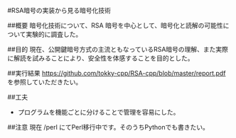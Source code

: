 #RSA暗号の実装から見る暗号化技術

##概要
暗号化技術について、RSA 暗号を中心として、暗号化と読解の可能性について実験的に調査した。

##目的
現在、公開鍵暗号方式の主流ともなっているRSA暗号の理解、また実際に解読を試みることにより、安全性を体感することを目的とした。

##実行結果
<https://github.com/tokky-cpp/RSA-cpp/blob/master/report.pdf>  
を参照していただきたい。

##工夫
- プログラムを機能ごとに分けることで管理を容易にした。

##注意
現在 /perl にてPerl移行中です。そのうちPythonでも書きたい。